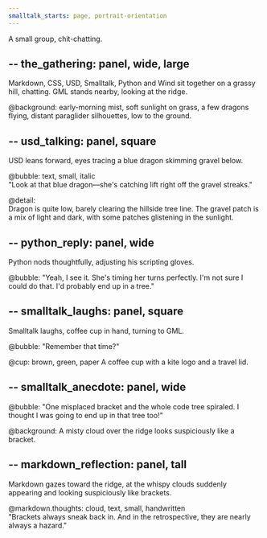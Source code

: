 ```yaml
---
smalltalk_starts: page, portrait-orientation
---
```

A small group, chit-chatting.

--
the_gathering: panel, wide, large
--
Markdown, CSS, USD, Smalltalk, Python and Wind sit together on a grassy hill, chatting. GML stands nearby, looking at the ridge.

@background: early-morning mist, soft sunlight on grass, a few dragons flying, distant paraglider silhouettes, low to the ground.

--
usd_talking: panel, square
--
USD leans forward, eyes tracing a blue dragon skimming gravel below.

@bubble: text, small, italic  
"Look at that blue dragon—she's catching lift right off the gravel streaks."

@detail:  
Dragon is quite low, barely clearing the hillside tree line. The gravel patch is a mix of light and dark, with some patches glistening in the sunlight.

--
python_reply: panel, wide
--
Python nods thoughtfully, adjusting his scripting gloves.

@bubble:
"Yeah, I see it. She's timing her turns perfectly. I'm not sure I could do that. I'd probably end up in a tree."

--
smalltalk_laughs: panel, square
--
Smalltalk laughs, coffee cup in hand, turning to GML.

@bubble: 
"Remember that time?"

@cup: brown, green, paper
A coffee cup with a kite logo and a travel lid.

--
smalltalk_anecdote: panel, wide
--
@bubble:
"One misplaced bracket and the whole code tree spiraled. I thought I was going to end up in that tree too!"

@background:
A misty cloud over the ridge looks suspiciously like a bracket.

--
markdown_reflection: panel, tall
--
Markdown gazes toward the ridge, at the whispy clouds suddenly appearing and looking suspiciously like brackets.

@markdown.thoughts: cloud, text, small, handwritten  
"Brackets always sneak back in. And in the retrospective, they are nearly always a hazard."
